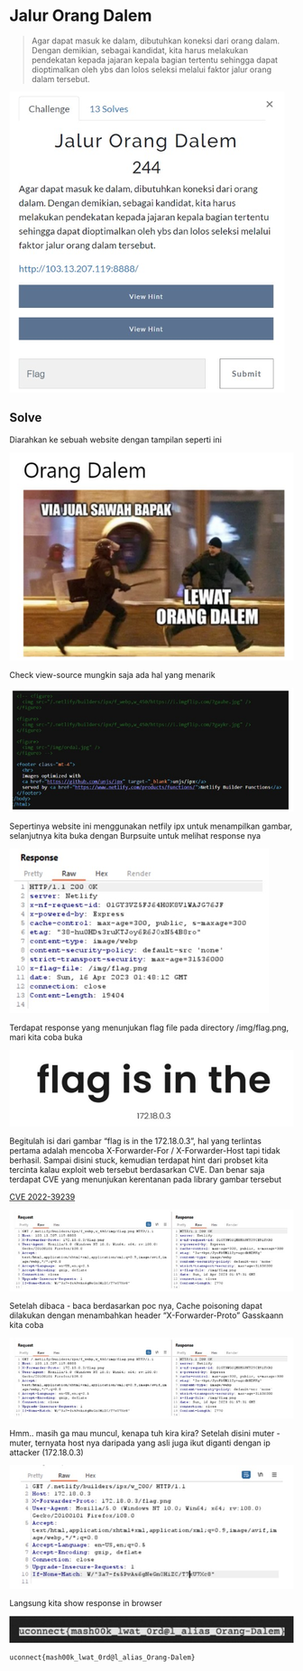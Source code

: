 # Jalur Orang Dalem

> Agar dapat masuk ke dalam, dibutuhkan koneksi dari orang dalam. Dengan demikian, sebagai kandidat, kita harus melakukan pendekatan kepada jajaran kepala bagian tertentu sehingga dapat dioptimalkan oleh ybs dan lolos seleksi melalui faktor jalur orang dalam tersebut.

![chall](images/chall.jpg)

## Solve

Diarahkan ke sebuah website dengan tampilan seperti ini

![proof1](images/proof1.jpg)

Check view-source mungkin saja ada hal yang menarik

![proof2](images/proof2.jpg)

Sepertinya website ini menggunakan netfily ipx untuk menampilkan gambar, selanjutnya kita buka dengan Burpsuite untuk melihat response nya

![proof3](images/proof3.jpg)

Terdapat response yang menunjukan flag file pada directory /img/flag.png, mari kita coba buka

![proof4](images/proof4.jpg)

Begitulah isi dari gambar “flag is in the 172.18.0.3”, hal yang terlintas pertama adalah mencoba X-Forwarder-For / X-Forwarder-Host tapi tidak berhasil.
Sampai disini stuck, kemudian terdapat hint dari probset kita tercinta kalau exploit web tersebut berdasarkan CVE.
Dan benar saja terdapat CVE yang menunjukan kerentanan pada library gambar tersebut

[CVE 2022-39239](https://samcurry.net/universal-xss-on-netlifys-next-js-library/)

![proof5](images/proof6.jpg)

Setelah dibaca - baca berdasarkan poc nya, Cache poisoning dapat dilakukan dengan menambahkan header “X-Forwarder-Proto”
Gasskaann kita coba

![proof6](images/proof6.jpg)

Hmm.. masih ga mau muncul, kenapa tuh kira kira?
Setelah disini muter - muter, ternyata host nya daripada yang asli juga ikut diganti dengan ip attacker (172.18.0.3)

![proof7](images/proof7.jpg)

Langsung kita show response in browser

![solve](images/solve.jpg)

```
uconnect{mash00k_lwat_0rd@l_alias_Orang-Dalem}
```
